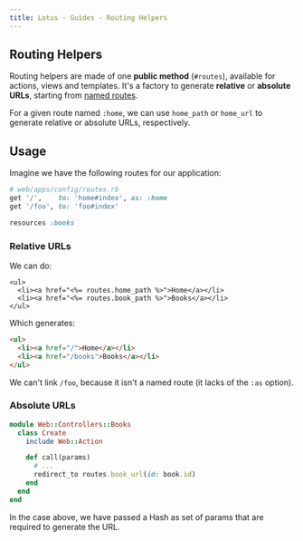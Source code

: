 ```yaml
---
title: Lotus - Guides - Routing Helpers
---
```


## Routing Helpers

Routing helpers are made of one **public method** (`#routes`), available for actions, views and templates.
It's a factory to generate **relative** or **absolute URLs**, starting from [named routes](/guides/routing/basic-usage).

<p class="convention">
  For a given route named <code>:home</code>, we can use <code>home_path</code> or <code>home_url</code> to generate relative or absolute URLs, respectively.
</p>

## Usage

Imagine we have the following routes for our application:

```ruby
# web/apps/config/routes.rb
get '/',    to: 'home#index', as: :home
get '/foo', to: 'foo#index'

resources :books
```

### Relative URLs

We can do:

```erb
<ul>
  <li><a href="<%= routes.home_path %>">Home</a></li>
  <li><a href="<%= routes.book_path %>">Books</a></li>
</ul>
```

Which generates:

```html
<ul>
  <li><a href="/">Home</a></li>
  <li><a href="/books">Books</a></li>
</ul>
```

We can't link `/foo`, because it isn't a named route (it lacks of the `:as` option).

### Absolute URLs

```ruby
module Web::Controllers::Books
  class Create
    include Web::Action

    def call(params)
      # ...
      redirect_to routes.book_url(id: book.id)
    end
  end
end
```

In the case above, we have passed a Hash as set of params that are required to generate the URL.
